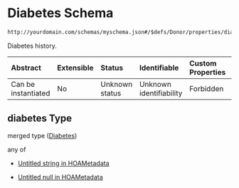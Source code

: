 # Diabetes Schema

```txt
http://yourdomain.com/schemas/myschema.json#/$defs/Donor/properties/diabetes
```

Diabetes history.

| Abstract            | Extensible | Status         | Identifiable            | Custom Properties | Additional Properties | Access Restrictions | Defined In                                                                   |
| :------------------ | :--------- | :------------- | :---------------------- | :---------------- | :-------------------- | :------------------ | :--------------------------------------------------------------------------- |
| Can be instantiated | No         | Unknown status | Unknown identifiability | Forbidden         | Allowed               | none                | [metadata-schema.json\*](../out/metadata-schema.json "open original schema") |

## diabetes Type

merged type ([Diabetes](metadata-schema-defs-donor-properties-diabetes.md))

any of

- [Untitled string in HOAMetadata](metadata-schema-defs-donor-properties-diabetes-anyof-0.md "check type definition")

- [Untitled null in HOAMetadata](metadata-schema-defs-donor-properties-diabetes-anyof-1.md "check type definition")
